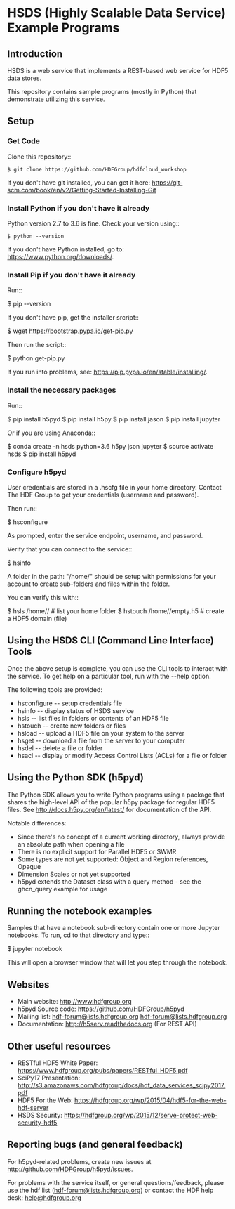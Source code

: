 # HSDS (Highly Scalable Data Service) Example Programs

## Introduction
 
HSDS is a web service that implements a REST-based web service for HDF5 data stores.

This repository contains sample programs (mostly in Python) that demonstrate
utilizing this service.

## Setup
 
### Get Code

Clone this repository::

    $ git clone https://github.com/HDFGroup/hdfcloud_workshop

If you don't have git installed, you can get it here: https://git-scm.com/book/en/v2/Getting-Started-Installing-Git

### Install Python if you don't have it already

Python version 2.7 to 3.6 is fine. Check your version using::

    $ python --version

If you don't have Python installed, go to: https://www.python.org/downloads/.

### Install Pip if you don't have it already

Run::

   $ pip --version

If you don't have pip, get the installer srcript::

  $ wget https://bootstrap.pypa.io/get-pip.py

Then run the script::

   $ python get-pip.py 

If you run into problems, see: https://pip.pypa.io/en/stable/installing/.

### Install the necessary packages

Run::

   $ pip install h5pyd
   $ pip install h5py
   $ pip install jason
   $ pip install jupyter

Or if you are using Anaconda::

   $ conda create -n hsds python=3.6 h5py json jupyter
   $ source activate hsds
   $ pip install h5pyd

### Configure h5pyd
 
User credentials are stored in a .hscfg file in your home directory.
Contact The HDF Group to get your credentials (username and password).

Then run::

  $ hsconfigure

As prompted, enter the service endpoint, username, and password.

Verify that you can connect to the service::

  $ hsinfo

A folder in the path: "/home/<username>" should be setup with permissions for 
your account to create sub-folders and files within the folder.  

You can verify this with::

  $ hsls /home/<username>/  # list your home folder
  $ hstouch /home/<username>/empty.h5  # create a HDF5 domain (file)

## Using the HSDS CLI (Command Line Interface) Tools

Once the above setup is complete, you can use the CLI tools to interact with the service.  To get help on a particular tool, run with the --help option.

The following tools are provided:

* hsconfigure -- setup credentials file
* hsinfo -- display status of HSDS service
* hsls -- list files in folders or contents of an HDF5 file
* hstouch -- create new folders or files
* hsload -- upload a HDF5 file on your system to the server
* hsget -- download a file from the server to your computer
* hsdel -- delete a file or folder
* hsacl -- display or modify Access Control Lists (ACLs) for a file or folder

## Using the Python SDK (h5pyd)

The Python SDK allows you to write Python programs using a package that shares the 
high-level API of the popular h5py package for regular HDF5 files.  See http://docs.h5py.org/en/latest/ for documentation of the API.

Notable differences:

* Since there's no concept of a current working directory, always provide an absolute path when opening a file
* There is no explicit support for Parallel HDF5 or SWMR
* Some types are not yet supported: Object and Region references, Opaque
* Dimension Scales or not yet supported
* h5pyd extends the Dataset class with a query method - see the ghcn_query example for usage

## Running the notebook examples

Samples that have a notebook sub-directory contain one or more Jupyter notebooks.
To run, cd to that directory and type::

  $ jupyter notebook

This will open a browser window that will let you step through the notebook.

## Websites

* Main website: http://www.hdfgroup.org
* h5pyd Source code: https://github.com/HDFGroup/h5pyd
* Mailing list: hdf-forum@lists.hdfgroup.org <hdf-forum@lists.hdfgroup.org>
* Documentation: http://h5serv.readthedocs.org  (For REST API)

## Other useful resources

* RESTful HDF5 White Paper: https://www.hdfgroup.org/pubs/papers/RESTful_HDF5.pdf  
* SciPy17 Presentation: http://s3.amazonaws.com/hdfgroup/docs/hdf_data_services_scipy2017.pdf 
* HDF5 For the Web: https://hdfgroup.org/wp/2015/04/hdf5-for-the-web-hdf-server
* HSDS Security: https://hdfgroup.org/wp/2015/12/serve-protect-web-security-hdf5 


## Reporting bugs (and general feedback)

For h5pyd-related problems, create new issues at http://github.com/HDFGroup/h5pyd/issues. 

For problems with the service itself, or general questions/feedback, please use the hdf list (hdf-forum@lists.hdfgroup.org) or contact the HDF help desk: help@hdfgroup.org



